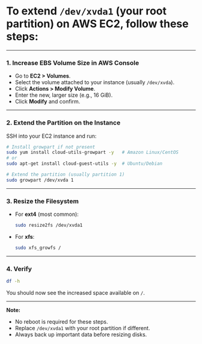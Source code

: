 # To **extend `/dev/xvda1` (your root partition) on AWS EC2**, follow these steps:

---

### 1. **Increase EBS Volume Size in AWS Console**
- Go to **EC2 > Volumes**.
- Select the volume attached to your instance (usually `/dev/xvda`).
- Click **Actions > Modify Volume**.
- Enter the new, larger size (e.g., 16 GiB).
- Click **Modify** and confirm.

---

### 2. **Extend the Partition on the Instance**

SSH into your EC2 instance and run:

```sh
# Install growpart if not present
sudo yum install cloud-utils-growpart -y   # Amazon Linux/CentOS
# or
sudo apt-get install cloud-guest-utils -y  # Ubuntu/Debian

# Extend the partition (usually partition 1)
sudo growpart /dev/xvda 1
```

---

### 3. **Resize the Filesystem**

- For **ext4** (most common):
    ```sh
    sudo resize2fs /dev/xvda1
    ```
- For **xfs**:
    ```sh
    sudo xfs_growfs /
    ```

---

### 4. **Verify**

```sh
df -h
```

You should now see the increased space available on `/`.

---

**Note:**  
- No reboot is required for these steps.
- Replace `/dev/xvda1` with your root partition if different.  
- Always back up important data before resizing disks.
